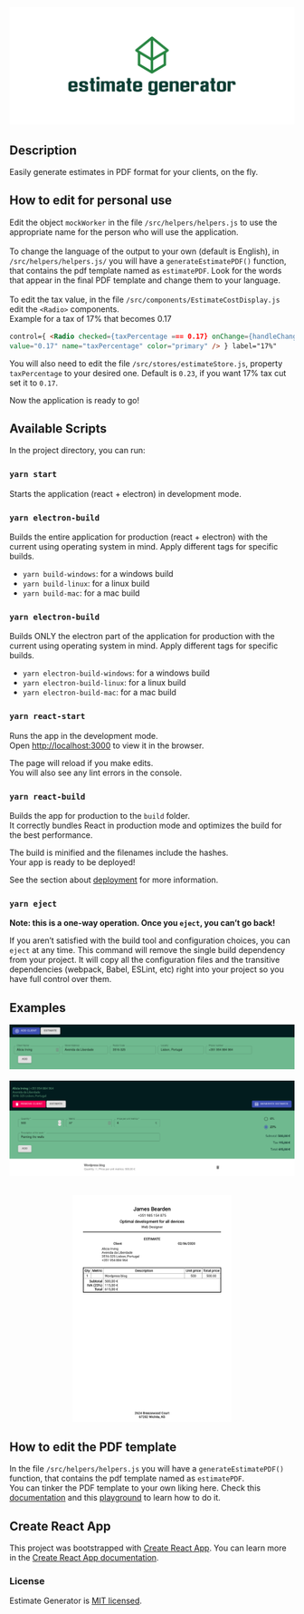 ![Logo of Estimate Generator](./estimate-logo/cover.png)

## Description

Easily generate estimates in PDF format for your clients, on the fly.<br />

## How to edit for personal use

Edit the object `mockWorker` in the file `/src/helpers/helpers.js` to use the appropriate name for the person who will use the application.<br/><br/>
To change the language of the output to your own (default is English), in `/src/helpers/helpers.js/` you will have a `generateEstimatePDF()` function, that contains the pdf template named as `estimatePDF`. Look for the words that appear in the final PDF template and change them to your language.<br/>
<br/>
To edit the tax value, in the file `/src/components/EstimateCostDisplay.js` edit the `<Radio>` components. <br/>
Example for a tax of 17% that becomes 0.17

```html
control={ <Radio checked={taxPercentage === 0.17} onChange={handleChange}
value="0.17" name="taxPercentage" color="primary" /> } label="17%"
```

You will also need to edit the file `/src/stores/estimateStore.js`, property `taxPercentage` to your desired one. Default is `0.23`, if you want 17% tax cut set it to `0.17`.

Now the application is ready to go!

## Available Scripts

In the project directory, you can run:

### `yarn start`

Starts the application (react + electron) in development mode.

### `yarn electron-build`

Builds the entire application for production (react + electron) with the current using operating system in mind. Apply different tags for specific builds.

- `yarn build-windows`: for a windows build
- `yarn build-linux`: for a linux build
- `yarn build-mac`: for a mac build

### `yarn electron-build`

Builds ONLY the electron part of the application for production with the current using operating system in mind. Apply different tags for specific builds.

- `yarn electron-build-windows`: for a windows build
- `yarn electron-build-linux`: for a linux build
- `yarn electron-build-mac`: for a mac build

### `yarn react-start`

Runs the app in the development mode.<br />
Open [http://localhost:3000](http://localhost:3000) to view it in the browser.

The page will reload if you make edits.<br />
You will also see any lint errors in the console.

### `yarn react-build`

Builds the app for production to the `build` folder.<br />
It correctly bundles React in production mode and optimizes the build for the best performance.

The build is minified and the filenames include the hashes.<br />
Your app is ready to be deployed!

See the section about [deployment](https://facebook.github.io/create-react-app/docs/deployment) for more information.

### `yarn eject`

**Note: this is a one-way operation. Once you `eject`, you can’t go back!**

If you aren’t satisfied with the build tool and configuration choices, you can `eject` at any time. This command will remove the single build dependency from your project. It will copy all the configuration files and the transitive dependencies (webpack, Babel, ESLint, etc) right into your project so you have full control over them.

## Examples

<a href="usage-examples/add-client.png"><img src="usage-examples/add-client.png" alt="Add client" width="600"/></a>
<br/><br/>
<a href="usage-examples/add-estimate-item.png"> <img src="usage-examples/add-estimate-item.png" alt="Add estimate item" width="600" /></a>
<br/><br/>

<p align="center">
<a href="usage-examples/pdf-estimate-final-result.png">
<img src="usage-examples/pdf-estimate-final-result.png" alt="Final PDF" height="400" /></a></p>

## How to edit the PDF template

In the file `/src/helpers/helpers.js` you will have a `generateEstimatePDF()` function, that contains the pdf template named as `estimatePDF`.<br/> You can tinker the PDF template to your own liking here. Check this [documentation](https://pdfmake.github.io/docs/) and this [playground](http://pdfmake.org/playground.html) to learn how to do it.

## Create React App

This project was bootstrapped with [Create React App](https://github.com/facebook/create-react-app). You can learn more in the [Create React App documentation](https://facebook.github.io/create-react-app/docs/getting-started).

### License

Estimate Generator is [MIT licensed](./LICENSE).

